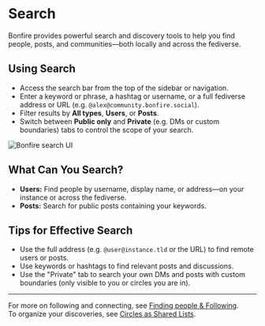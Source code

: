 # Search 

Bonfire provides powerful search and discovery tools to help you find people, posts, and communities—both locally and across the fediverse.

## Using Search

- Access the search bar from the top of the sidebar or navigation.
- Enter a keyword or phrase, a hashtag or username, or a full fediverse address or URL (e.g. `@alex@community.bonfire.social`).
- Filter results by **All types**, **Users**, or **Posts**.
- Switch between **Public only** and **Private** (e.g. DMs or custom boundaries) tabs to control the scope of your search.

![Bonfire search UI](../assets/search-ui.png)

## What Can You Search?

- **Users:** Find people by username, display name, or address—on your instance or across the fediverse.
- **Posts:** Search for public posts containing your keywords.
<!-- 
- **Groups/Circles:** Discover shared circles and communities (see [Circles as Shared Lists](./shared-circles.md)). 
-->

## Tips for Effective Search

- Use the full address (e.g. `@user@instance.tld` or the URL) to find remote users or posts.
- Use keywords or hashtags to find relevant posts and discussions.
- Use the "Private" tab to search your own DMs and posts with custom boundaries (only visible to you or circles you are in).

---

For more on following and connecting, see [Finding people & Following](./finding-following.md).  
To organize your discoveries, see [Circles as Shared Lists](./shared-circles.md).
